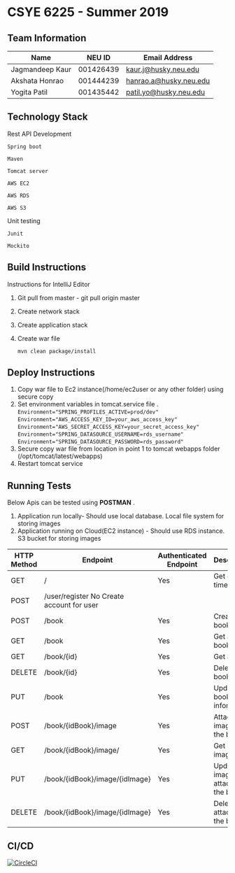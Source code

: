 # CSYE 6225 - Summer 2019

## Team Information

| Name | NEU ID | Email Address |
| --- | --- | --- |
|Jagmandeep Kaur | 001426439|kaur.j@husky.neu.edu |  | | |
|Akshata Honrao| 001444239| hanrao.a@husky.neu.edu|
|Yogita Patil| 001435442|patil.yo@husky.neu.edu |


## Technology Stack

Rest API Development

`Spring boot`

`Maven`

`Tomcat server`

`AWS EC2`

`AWS RDS`

`AWS S3`

Unit testing

`Junit`

`Mockito`

## Build Instructions
Instructions for IntelliJ Editor
1) Git pull from master - git pull origin master
2) Create network stack
3) Create application stack
4) Create war file
   
   `mvn clean package/install`

## Deploy Instructions
1) Copy war file to Ec2 instance(/home/ec2user or any other folder) using secure copy
2) Set environment variables in tomcat.service file .
`Environment="SPRING_PROFILES_ACTIVE=prod/dev"`
`Environment="AWS_ACCESS_KEY_ID=your_aws_access_key"`
`Environment="AWS_SECRET_ACCESS_KEY=your_secret_access_key"`
`Environment="SPRING_DATASOURCE_USERNAME=rds_username"`
`Environment="SPRING_DATASOURCE_PASSWORD=rds_password"`
3) Secure copy war file from location in point 1 to tomcat webapps folder (/opt/tomcat/latest/webapps)
4) Restart tomcat service

## Running Tests
Below Apis can be tested using **POSTMAN** .

1) Application run locally- Should use local database. Local file system for storing images
2) Application running on Cloud(EC2 instance) - Should use RDS instance. S3 bucket for storing images

|HTTP Method |	   Endpoint  |  Authenticated Endpoint |  Description|
| --- | --- | --- | ---|
|GET 	    |        / 	      |      Yes 	       |             Get current time|
POST 	|/user/register 	No 	Create account for user
POST |	/book 	|Yes 	|Create book
GET 	|/book 	|Yes 	|Get all books
GET |	/book/{id} |	Yes |	Get a books
DELETE 	|/book/{id} |	Yes |	Delete a book
PUT 	|/book |	Yes 	|Update book information
POST 	|/book/{idBook}/image |	Yes 	|Attach a image to the book
GET 	|/book/{idBook}/image/ |	Yes 	|Get book image 
PUT 	|/book/{idBook}/image/{idImage} |	Yes 	|Update image attached to the book
DELETE 	|/book/{idBook}/image/{idImage} |	Yes 	|Delete file attached to the book

## CI/CD
[![CircleCI](https://circleci.com/gh/Jagman13/ccwebapp.svg?style=svg)](https://circleci.com/gh/Jagman13/ccwebapp)


